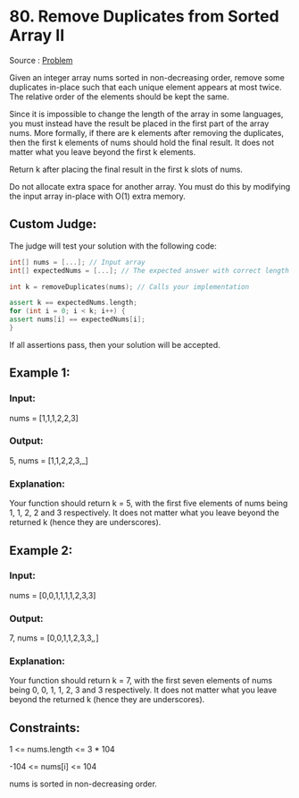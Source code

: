 # 80. Remove Duplicates from Sorted Array II

Source : [Problem](https://leetcode.com/problems/remove-duplicates-from-sorted-array-ii)

Given an integer array nums sorted in non-decreasing order, remove some duplicates in-place such that each unique element appears at most twice. The relative order of the elements should be kept the same.

Since it is impossible to change the length of the array in some languages, you must instead have the result be placed in the first part of the array nums. More formally, if there are k elements after removing the duplicates, then the first k elements of nums should hold the final result. It does not matter what you leave beyond the first k elements.

Return k after placing the final result in the first k slots of nums.

Do not allocate extra space for another array. You must do this by modifying the input array in-place with O(1) extra memory.

## Custom Judge:

The judge will test your solution with the following code:

```cpp
int[] nums = [...]; // Input array
int[] expectedNums = [...]; // The expected answer with correct length

int k = removeDuplicates(nums); // Calls your implementation

assert k == expectedNums.length;
for (int i = 0; i < k; i++) {
assert nums[i] == expectedNums[i];
}
```

If all assertions pass, then your solution will be accepted.

## Example 1:

### Input:

nums = [1,1,1,2,2,3]

### Output:

5, nums = [1,1,2,2,3,_]

### Explanation:

Your function should return k = 5, with the first five elements of nums being 1, 1, 2, 2 and 3 respectively.
It does not matter what you leave beyond the returned k (hence they are underscores).

## Example 2:

### Input:

nums = [0,0,1,1,1,1,2,3,3]

### Output:

7, nums = [0,0,1,1,2,3,3,_,_]

### Explanation:

Your function should return k = 7, with the first seven elements of nums being 0, 0, 1, 1, 2, 3 and 3 respectively.
It does not matter what you leave beyond the returned k (hence they are underscores).

## Constraints:

1 <= nums.length <= 3 \* 104

-104 <= nums[i] <= 104

nums is sorted in non-decreasing order.
